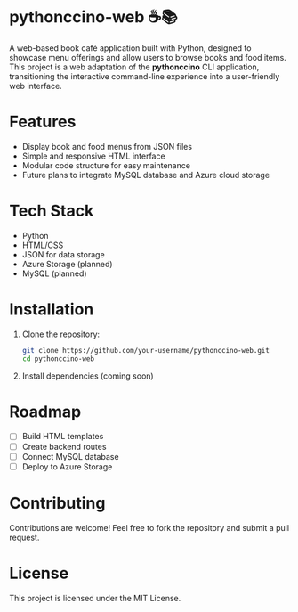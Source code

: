 # pythonccino-web ☕📚

A web-based book café application built with Python, designed to showcase menu offerings and allow users to browse books and food items. This project is a web adaptation of the **pythonccino** CLI application, transitioning the interactive command-line experience into a user-friendly web interface.

# Features
- Display book and food menus from JSON files
- Simple and responsive HTML interface
- Modular code structure for easy maintenance
- Future plans to integrate MySQL database and Azure cloud storage

# Tech Stack
- Python
- HTML/CSS
- JSON for data storage
- Azure Storage (planned)
- MySQL (planned)

# Installation
1. Clone the repository:
   ```sh
   git clone https://github.com/your-username/pythonccino-web.git
   cd pythonccino-web
   ```
2. Install dependencies (coming soon)

# Roadmap
- [ ] Build HTML templates
- [ ] Create backend routes
- [ ] Connect MySQL database
- [ ] Deploy to Azure Storage

# Contributing
Contributions are welcome! Feel free to fork the repository and submit a pull request.

# License
This project is licensed under the MIT License.


